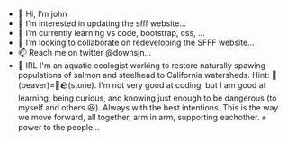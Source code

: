 - 👋 Hi, I’m john 
- 👀 I’m interested in updating the sfff website...
- 🌱 I’m currently learning vs code, bootstrap, css, ...
- 💞️ I’m looking to collaborate on redeveloping the SFFF website...
- 📫 Reach me on twitter @downsjn...
- 🧔 IRL I'm an aquatic ecologist working to restore naturally spawing populations of salmon and steelhead to California watersheds. Hint: 🦫(beaver)=🔑🪨(stone). I'm not very good at coding, but I am good at learning, being curious, and knowing just enough to be dangerous (to myself and others 😆). Always with the best intentions. This is the way we move forward, all together, arm in arm, supporting eachother. ✊ power to the people...
 
<!---(b
blanketry/blanketry is a ✨ special ✨ repository because its `README.md` (this file) appears on your GitHub profile.
You can click the Preview link to take a look at your changes.
--->
